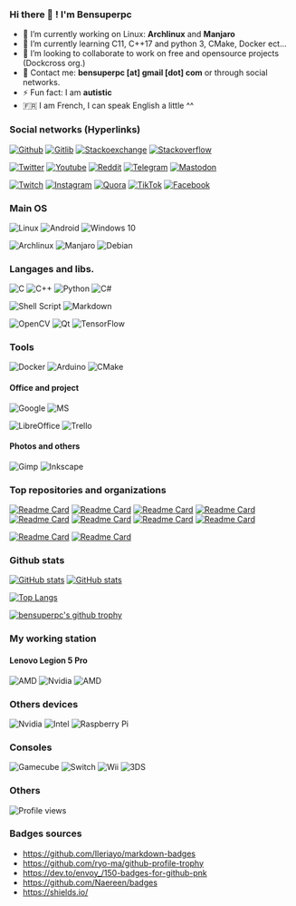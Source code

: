 ### Hi there 👋 ! I'm Bensuperpc

- 🔭 I’m currently working on Linux: **Archlinux** and **Manjaro**
- 🌱 I’m currently learning C11, C++17 and python 3, CMake, Docker ect...
- 👯 I’m looking to collaborate to work on free and opensource projects (Dockcross org.)
- 💬 Contact me: **bensuperpc [at] gmail [dot] com** or through social networks.
- ⚡ Fun fact: I am **autistic**
- 🇫🇷 I am French, I can speak English a little ^^

### Social networks (Hyperlinks)

[![Github](https://img.shields.io/badge/GitHub-100000?style=for-the-badge&logo=github&logoColor=white)](https://github.com/bensuperpc) [![Gitlib](https://img.shields.io/badge/GitLab-330F63?style=for-the-badge&logo=gitlab&logoColor=white)](https://gitlab.com/Bensuperpc) [![Stackoexchange](https://img.shields.io/badge/Stack_Overflow-FE7A16?style=for-the-badge&logo=stack-overflow&logoColor=white)](https://stackoverflow.com/users/10152334/bensuperpc) [![Stackoverflow](https://img.shields.io/badge/StackExchange-%23ffffff.svg?&style=for-the-badge&logo=StackExchange&logoColor=white)](https://stackexchange.com/users/14054581/bensuperpc)

[![Twitter](https://img.shields.io/badge/Twitter-1DA1F2?style=for-the-badge&logo=twitter&logoColor=white)](https://twitter.com/Bensuperpc) [![Youtube](https://img.shields.io/badge/YouTube-FF0000?style=for-the-badge&logo=youtube&logoColor=white)](https://www.youtube.com/channel/UCJsQFFL7QW4LSX9eskq-9Yg) [![Reddit](https://img.shields.io/badge/Reddit-FF4500?style=for-the-badge&logo=reddit&logoColor=white)](https://www.reddit.com/user/Bensuperpc) [![Telegram](https://img.shields.io/badge/Telegram-2CA5E0?style=for-the-badge&logo=telegram&logoColor=white)](https://t.me/bensuperpc) [![Mastodon](https://img.shields.io/badge/-MASTODON-%232B90D9?style=for-the-badge&logo=mastodon&logoColor=white)](https://mastodon.social/@bensuperpc)

[![Twitch](https://img.shields.io/badge/Twitch-9146FF?style=for-the-badge&logo=twitch&logoColor=white)](https://www.twitch.tv/bensuperpc) [![Instagram](https://img.shields.io/badge/Instagram-E4405F?style=for-the-badge&logo=instagram&logoColor=white)](https://www.instagram.com/bensuperpc) [![Quora](https://img.shields.io/badge/Quora-%23B92B27.svg?&style=for-the-badge&logo=Quora&logoColor=white)](https://fr.quora.com/profile/Bensuperpc) [![TikTok](https://img.shields.io/badge/Bensuperpc-%23000000.svg?style=for-the-badge&logo=TikTok&logoColor=white)](https://www.tiktok.com/@bensuperpc) [![Facebook](https://img.shields.io/badge/Facebook-%231877F2.svg?style=for-the-badge&logo=Facebook&logoColor=white)](https://www.facebook.com/Bensuperpc)

### Main OS

![Linux](https://img.shields.io/badge/Linux-FCC624?style=for-the-badge&logo=linux&logoColor=black) ![Android](https://img.shields.io/badge/Android-3DDC84?style=for-the-badge&logo=android&logoColor=white) ![Windows 10](https://img.shields.io/badge/Windows-0078D6?style=for-the-badge&logo=windows&logoColor=white)

![Archlinux](https://img.shields.io/badge/Arch_Linux-1793D1?style=for-the-badge&logo=arch-linux&logoColor=white) ![Manjaro](https://img.shields.io/badge/manjaro-35BF5C?style=for-the-badge&logo=manjaro&logoColor=white) ![Debian](https://img.shields.io/badge/Debian-A81D33?style=for-the-badge&logo=debian&logoColor=white)

### Langages and libs.

![C](https://img.shields.io/badge/c-%2300599C.svg?style=for-the-badge&logo=c&logoColor=white) ![C++](https://img.shields.io/badge/c++-%2300599C.svg?style=for-the-badge&logo=c%2B%2B&logoColor=white) ![Python](https://img.shields.io/badge/python-%2314354C.svg?style=for-the-badge&logo=python&logoColor=white) ![C#](https://img.shields.io/badge/c%23-%23239120.svg?style=for-the-badge&logo=c-sharp&logoColor=white)

![Shell Script](https://img.shields.io/badge/shell_script-%23121011.svg?style=for-the-badge&logo=gnu-bash&logoColor=white) ![Markdown](https://img.shields.io/badge/markdown-%23000000.svg?style=for-the-badge&logo=markdown&logoColor=white)

![OpenCV](https://img.shields.io/badge/opencv-%23white.svg?style=for-the-badge&logo=opencv&logoColor=white) ![Qt](https://img.shields.io/badge/Qt-%23217346.svg?style=for-the-badge&logo=Qt&logoColor=white) ![TensorFlow](https://img.shields.io/badge/TensorFlow-%23FF6F00.svg?style=for-the-badge&logo=TensorFlow&logoColor=white)

### Tools

![Docker](https://img.shields.io/badge/docker-%230db7ed.svg?style=for-the-badge&logo=docker&logoColor=white) ![Arduino](https://img.shields.io/badge/-Arduino-00979D?style=for-the-badge&logo=Arduino&logoColor=white) ![CMake](https://img.shields.io/badge/CMake-%23008FBA.svg?style=for-the-badge&logo=cmake&logoColor=white)

#### Office and project

![Google](https://img.shields.io/badge/Google%20Sheets-34A853?style=for-the-badge&logo=google-sheets&logoColor=white) ![MS](https://img.shields.io/badge/Microsoft_Office-D83B01?style=for-the-badge&logo=microsoft-office&logoColor=white)

![LibreOffice](https://img.shields.io/badge/LibreOffice-18A303?style=for-the-badge&logo=LibreOffice&logoColor=white) ![Trello](https://img.shields.io/badge/Trello-0052CC?style=for-the-badge&logo=trello&logoColor=white)

#### Photos and others

![Gimp](https://img.shields.io/badge/gimp-5C5543?style=for-the-badge&logo=gimp&logoColor=white) ![Inkscape](https://img.shields.io/badge/Inkscape-000000?style=for-the-badge&logo=Inkscape&logoColor=white)

### Top repositories and organizations

[![Readme Card](https://github-readme-stats.vercel.app/api/pin/?username=dockcross&repo=dockcross&theme=radical)](https://github.com/dockcross/dockcross) [![Readme Card](https://github-readme-stats.vercel.app/api/pin/?username=bensuperpc&repo=scripts&theme=radical)](https://github.com/bensuperpc/scripts) [![Readme Card](https://github-readme-stats.vercel.app/api/pin/?username=bensuperpc&repo=game-of-life&theme=radical)](https://github.com/bensuperpc/game-of-life)  [![Readme Card](https://github-readme-stats.vercel.app/api/pin/?username=bensuperpc&repo=GTA_SA_cheat_finder&theme=radical)](https://github.com/bensuperpc/GTA_SA_cheat_finder) [![Readme Card](https://github-readme-stats.vercel.app/api/pin/?username=bensuperpc&repo=crc32&theme=radical)](https://github.com/bensuperpc/crc32) [![Readme Card](https://github-readme-stats.vercel.app/api/pin/?username=bensuperpc&repo=docker-minecraft-server&theme=radical)](https://github.com/bensuperpc/docker-minecraft-server) [![Readme Card](https://github-readme-stats.vercel.app/api/pin/?username=bensuperpc&repo=vector&theme=radical)](https://github.com/bensuperpc/vector) [![Readme Card](https://github-readme-stats.vercel.app/api/pin/?username=bensuperpc&repo=bensuperpc_website&theme=radical)](https://github.com/bensuperpc/bensuperpc_website)

[![Readme Card](https://github-readme-stats.vercel.app/api/pin/?username=bensuperpc&repo=experimentation&theme=radical)](https://github.com/bensuperpc/experimentation) [![Readme Card](https://github-readme-stats.vercel.app/api/pin/?username=bensuperpc&repo=open_nsfw&theme=radical)](https://github.com/bensuperpc/open_nsfw)



### Github stats

[![GitHub stats](https://github-readme-stats.vercel.app/api/top-langs/?username=bensuperpc&langs_count=9&layout=compact&hide=css&theme=radical)](https://github.com/anuraghazra/github-readme-stats) [![GitHub stats](https://github-readme-stats.vercel.app/api?username=bensuperpc&show_icons=true&count_private=true&theme=radical)](https://github.com/anuraghazra/github-readme-stats)

[![Top Langs](https://github-readme-stats.vercel.app/api/top-langs/?username=bensuperpc&layout=compact&theme=radical)](https://github.com/anuraghazra/github-readme-stats)

[![bensuperpc's github trophy](https://github-profile-trophy.vercel.app/?username=bensuperpc&row=1&theme=radical)](https://github.com/ryo-ma/github-profile-trophy)

### My working station

#### Lenovo Legion 5 Pro
![AMD](https://img.shields.io/badge/AMD-Ryzen_7_5800H-ED1C24?style=for-the-badge&logo=amd&logoColor=white) ![Nvidia](https://img.shields.io/badge/NVIDIA-RTX3070-76B900?style=for-the-badge&logo=nvidia&logoColor=white) ![AMD](https://img.shields.io/badge/AMD-Radeon_VEGA_8-ED1C24?style=for-the-badge&logo=amd&logoColor=white)

### Others devices

![Nvidia](https://img.shields.io/badge/NVIDIA-840M-76B900?style=for-the-badge&logo=nvidia&logoColor=white) ![Intel](https://img.shields.io/badge/Intel-Core_i7_4710MQ-0071C5?style=for-the-badge&logo=intel&logoColor=white) ![Raspberry Pi](https://img.shields.io/badge/-Raspberry_Pi_4B_8GB-C51A4A?style=for-the-badge&logo=Raspberry-Pi)

### Consoles

![Gamecube](https://img.shields.io/badge/Gamecube-6A5FBB?style=for-the-badge&logo=nintendo-gamecube&logoColor=white) ![Switch](https://img.shields.io/badge/Switch_v1-E60012?style=for-the-badge&logo=nintendo-switch&logoColor=white) ![Wii](https://img.shields.io/badge/Wii-8B8B8B?style=for-the-badge&logo=wii&logoColor=white) ![3DS](https://img.shields.io/badge/3DS_XL-D12228?style=for-the-badge&logo=nintendo-3ds&logoColor=white)

### Others

![Profile views](https://gpvc.arturio.dev/bensuperpc)

### Badges sources

-   https://github.com/Ileriayo/markdown-badges
-   https://github.com/ryo-ma/github-profile-trophy
-   https://dev.to/envoy_/150-badges-for-github-pnk
-   https://github.com/Naereen/badges
-   https://shields.io/
